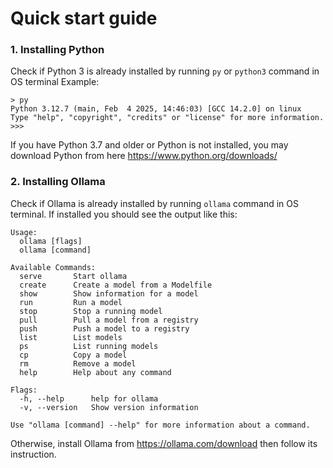 # Quick start guide
### 1. Installing Python
Check if Python 3 is already installed by running `py` or `python3` command in OS terminal
Example:
```
> py
Python 3.12.7 (main, Feb  4 2025, 14:46:03) [GCC 14.2.0] on linux
Type "help", "copyright", "credits" or "license" for more information.
>>> 
```

If you have Python 3.7 and older or Python is not installed, you may download Python from here https://www.python.org/downloads/

### 2. Installing Ollama
Check if Ollama is already installed by running `ollama` command in OS terminal. If installed you should see the output like this:
```
Usage:
  ollama [flags]
  ollama [command]

Available Commands:
  serve       Start ollama
  create      Create a model from a Modelfile
  show        Show information for a model
  run         Run a model
  stop        Stop a running model
  pull        Pull a model from a registry
  push        Push a model to a registry
  list        List models
  ps          List running models
  cp          Copy a model
  rm          Remove a model
  help        Help about any command

Flags:
  -h, --help      help for ollama
  -v, --version   Show version information

Use "ollama [command] --help" for more information about a command.
```
Otherwise, install Ollama from https://ollama.com/download then follow its instruction.

